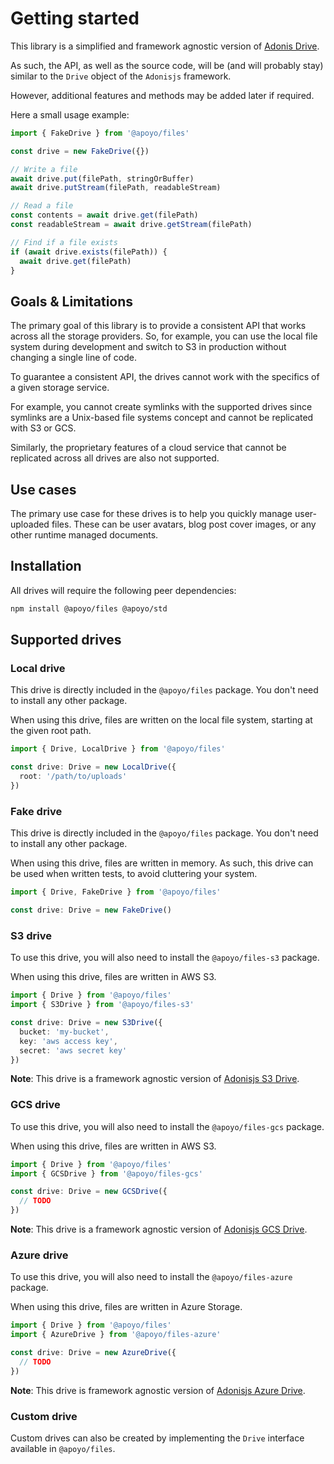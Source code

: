 # Getting started

This library is a simplified and framework agnostic version of [Adonis Drive](https://github.com/adonisjs/drive).

As such, the API, as well as the source code, will be (and will probably stay) similar to the `Drive` object of the `Adonisjs` framework.

However, additional features and methods may be added later if required.

Here a small usage example:

```ts
import { FakeDrive } from '@apoyo/files'

const drive = new FakeDrive({})

// Write a file
await drive.put(filePath, stringOrBuffer)
await drive.putStream(filePath, readableStream)

// Read a file
const contents = await drive.get(filePath)
const readableStream = await drive.getStream(filePath)

// Find if a file exists
if (await drive.exists(filePath)) {
  await drive.get(filePath)
}
```

## Goals & Limitations

The primary goal of this library is to provide a consistent API that works across all the storage providers. So, for example, you can use the local file system during development and switch to S3 in production without changing a single line of code.

To guarantee a consistent API, the drives cannot work with the specifics of a given storage service.

For example, you cannot create symlinks with the supported drives since symlinks are a Unix-based file systems concept and cannot be replicated with S3 or GCS.

Similarly, the proprietary features of a cloud service that cannot be replicated across all drives are also not supported.

## Use cases

The primary use case for these drives is to help you quickly manage user-uploaded files. These can be user avatars, blog post cover images, or any other runtime managed documents.

## Installation

All drives will require the following peer dependencies:

```sh
npm install @apoyo/files @apoyo/std
```

## Supported drives

### Local drive

This drive is directly included in the `@apoyo/files` package. You don't need to install any other package.

When using this drive, files are written on the local file system, starting at the given root path.

```ts
import { Drive, LocalDrive } from '@apoyo/files'

const drive: Drive = new LocalDrive({
  root: '/path/to/uploads'
})
```

### Fake drive

This drive is directly included in the `@apoyo/files` package. You don't need to install any other package.

When using this drive, files are written in memory. As such, this drive can be used when written tests, to avoid cluttering your system.

```ts
import { Drive, FakeDrive } from '@apoyo/files'

const drive: Drive = new FakeDrive()
```

### S3 drive

To use this drive, you will also need to install the `@apoyo/files-s3` package.

When using this drive, files are written in AWS S3.

```ts
import { Drive } from '@apoyo/files'
import { S3Drive } from '@apoyo/files-s3'

const drive: Drive = new S3Drive({
  bucket: 'my-bucket',
  key: 'aws access key',
  secret: 'aws secret key'
})
```

**Note**: This drive is a framework agnostic version of [Adonisjs S3 Drive](https://github.com/adonisjs/drive-s3).

### GCS drive

To use this drive, you will also need to install the `@apoyo/files-gcs` package.

When using this drive, files are written in AWS S3.

```ts
import { Drive } from '@apoyo/files'
import { GCSDrive } from '@apoyo/files-gcs'

const drive: Drive = new GCSDrive({
  // TODO
})
```

**Note**: This drive is a framework agnostic version of [Adonisjs GCS Drive](https://github.com/adonisjs/drive-gcs).

### Azure drive

To use this drive, you will also need to install the `@apoyo/files-azure` package.

When using this drive, files are written in Azure Storage.

```ts
import { Drive } from '@apoyo/files'
import { AzureDrive } from '@apoyo/files-azure'

const drive: Drive = new AzureDrive({
  // TODO
})
```

**Note**: This drive is framework agnostic version of [Adonisjs Azure Drive](https://github.com/AlexanderYW/Adonis-Drive-Azure-Storage).

### Custom drive

Custom drives can also be created by implementing the `Drive` interface available in `@apoyo/files`.
